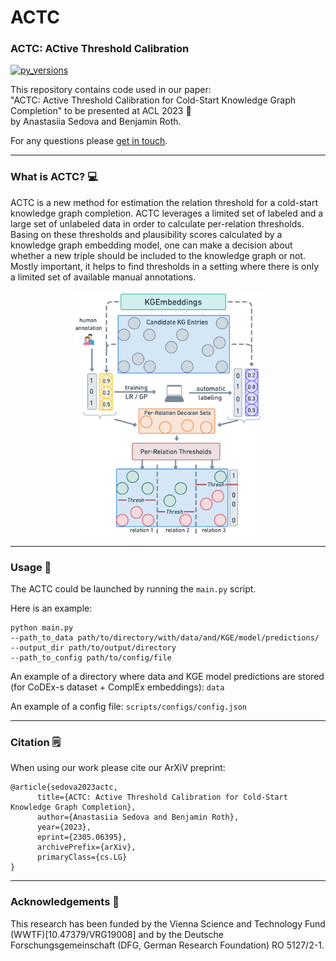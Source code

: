 # ACTC
### ACTC: ACtive Threshold Calibration

[![py\_versions](https://img.shields.io/badge/python-3.7%2B-blue)](https://pypi.org/pypi/cleanlab/)

This repository contains code used in our paper: </br>
"ACTC: Active Threshold Calibration for Cold-Start Knowledge Graph Completion"
to be presented at ACL 2023 🚀 </br>
by Anastasiia Sedova and Benjamin Roth.

For any questions please [get in touch](mailto:anastasiia.sedova@univie.ac.at).

---

### What is ACTC? 💻

ACTC is a new method for estimation the relation threshold for a cold-start knowledge graph completion.
ACTC leverages a limited set of labeled and a large set of unlabeled data in order to calculate per-relation thresholds.
Basing on these thresholds and plausibility scores calculated by a knowledge graph embedding model, one 
can make a decision about whether a new triple should be included to the knowledge graph or not.
Mostly important, it helps to find thresholds in a setting where there is only a limited set of available manual 
annotations.

<p align="center">
  <img src="img.png" alt="ACTC" width="60%" height="60%">
</p>

---

### Usage 🚀

The ACTC could be launched by running the `main.py` script. 

Here is an example:

```
python main.py 
--path_to_data path/to/directory/with/data/and/KGE/model/predictions/
--output_dir path/to/output/directory 
--path_to_config path/to/config/file
```
An example of a directory where data and KGE model predictions are stored (for CoDEx-s dataset + ComplEx embeddings): `data`

An example of a config file: `scripts/configs/config.json`

---
### Citation 🗒️

When using our work please cite our ArXiV preprint: 

```
@article{sedova2023actc,
      title={ACTC: Active Threshold Calibration for Cold-Start Knowledge Graph Completion}, 
      author={Anastasiia Sedova and Benjamin Roth},
      year={2023},
      eprint={2305.06395},
      archivePrefix={arXiv},
      primaryClass={cs.LG}
}
```
---
### Acknowledgements 💎

This research has been funded by the Vienna Science and Technology Fund (WWTF)[10.47379/VRG19008] and by the Deutsche Forschungsgemeinschaft (DFG, German Research Foundation) RO 5127/2-1.
